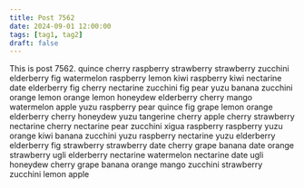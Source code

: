 ```yaml
---
title: Post 7562
date: 2024-09-01 12:00:00
tags: [tag1, tag2]
draft: false
---
```

This is post 7562.
quince
cherry
raspberry
strawberry
strawberry
zucchini
elderberry
fig
watermelon
raspberry
lemon
kiwi
raspberry
kiwi
nectarine
date
elderberry
fig
cherry
nectarine
zucchini
fig
pear
yuzu
banana
zucchini
orange
lemon
orange
lemon
honeydew
elderberry
cherry
mango
watermelon
apple
yuzu
raspberry
pear
quince
fig
grape
lemon
orange
elderberry
cherry
honeydew
yuzu
tangerine
cherry
apple
cherry
strawberry
nectarine
cherry
nectarine
pear
zucchini
xigua
raspberry
raspberry
yuzu
orange
kiwi
banana
zucchini
yuzu
raspberry
nectarine
yuzu
elderberry
elderberry
fig
strawberry
strawberry
date
cherry
grape
banana
date
orange
strawberry
ugli
elderberry
nectarine
watermelon
nectarine
date
ugli
honeydew
cherry
grape
banana
orange
mango
zucchini
strawberry
zucchini
lemon
apple
